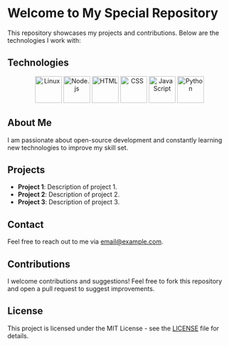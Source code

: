 # Welcome to My Special Repository

This repository showcases my projects and contributions. Below are the technologies I work with:

## Technologies

<p align="center">
  <img src="https://cdn.jsdelivr.net/gh/devicons/devicon/icons/linux/linux-original.svg" alt="Linux" width="60" height="60"/>
  <img src="https://cdn.jsdelivr.net/gh/devicons/devicon/icons/nodejs/nodejs-original.svg" alt="Node.js" width="60" height="60"/>
  <img src="https://cdn.jsdelivr.net/gh/devicons/devicon/icons/html5/html5-original.svg" alt="HTML" width="60" height="60"/>
  <img src="https://cdn.jsdelivr.net/gh/devicons/devicon/icons/css3/css3-original.svg" alt="CSS" width="60" height="60"/>
  <img src="https://cdn.jsdelivr.net/gh/devicons/devicon/icons/javascript/javascript-original.svg" alt="JavaScript" width="60" height="60"/>
  <img src="https://cdn.jsdelivr.net/gh/devicons/devicon/icons/python/python-original.svg" alt="Python" width="60" height="60"/>
</p>

## About Me

I am passionate about open-source development and constantly learning new technologies to improve my skill set.

## Projects

- **Project 1**: Description of project 1.
- **Project 2**: Description of project 2.
- **Project 3**: Description of project 3.

## Contact

Feel free to reach out to me via [email@example.com](mailto:email@example.com).

## Contributions

I welcome contributions and suggestions! Feel free to fork this repository and open a pull request to suggest improvements.

## License

This project is licensed under the MIT License - see the [LICENSE](LICENSE) file for details.
